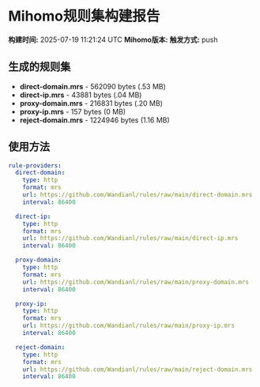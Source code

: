# Mihomo规则集构建报告

**构建时间:** 2025-07-19 11:21:24 UTC
**Mihomo版本:** 
**触发方式:** push

## 生成的规则集

- **direct-domain.mrs** - 562090 bytes (.53 MB)
- **direct-ip.mrs** - 43881 bytes (.04 MB)
- **proxy-domain.mrs** - 216831 bytes (.20 MB)
- **proxy-ip.mrs** - 157 bytes (0 MB)
- **reject-domain.mrs** - 1224946 bytes (1.16 MB)

## 使用方法

```yaml
rule-providers:
  direct-domain:
    type: http
    format: mrs
    url: https://github.com/Wandianl/rules/raw/main/direct-domain.mrs
    interval: 86400

  direct-ip:
    type: http
    format: mrs
    url: https://github.com/Wandianl/rules/raw/main/direct-ip.mrs
    interval: 86400

  proxy-domain:
    type: http
    format: mrs
    url: https://github.com/Wandianl/rules/raw/main/proxy-domain.mrs
    interval: 86400

  proxy-ip:
    type: http
    format: mrs
    url: https://github.com/Wandianl/rules/raw/main/proxy-ip.mrs
    interval: 86400

  reject-domain:
    type: http
    format: mrs
    url: https://github.com/Wandianl/rules/raw/main/reject-domain.mrs
    interval: 86400

```
